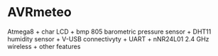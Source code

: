 # AVRmeteo
Atmega8 + char LCD + bmp 805 barometric pressure sensor + DHT11 humidity sensor + V-USB connectivyty + UART + nNR24L01 2.4 GHz wireless + other features

